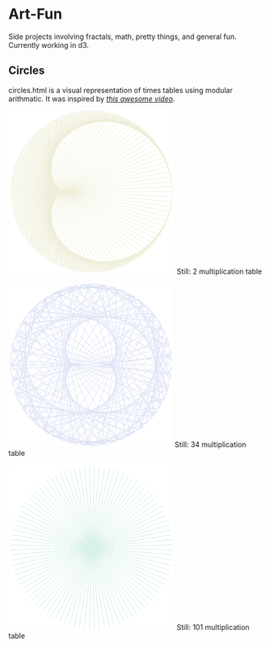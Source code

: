 # Art-Fun

Side projects involving fractals, math, pretty things, and general fun. Currently working in d3. 

## Circles
circles.html is a visual representation of times tables using modular arithmatic. It was inspired by *[this awesome video](https://www.youtube.com/watch?v=qhbuKbxJsk8)*.

![the 2 multiplication tables](https://github.com/joyawood/Art-Fun/blob/master/2.png?raw=true)
Still: 2 multiplication table

![the 34 multiplication tables](https://github.com/joyawood/Art-Fun/blob/master/34.png?raw=true)
Still: 34 multiplication table

![the 101 multiplication tables](https://github.com/joyawood/Art-Fun/blob/master/101.png?raw=true)
Still: 101 multiplication table
